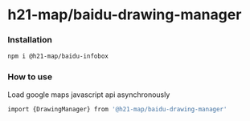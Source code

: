 # h21-map/baidu-drawing-manager

### Installation
```bash
npm i @h21-map/baidu-infobox
```
### How to use
Load google maps javascript api asynchronously
```bash
import {DrawingManager} from '@h21-map/baidu-drawing-manager'
```
